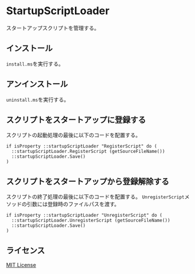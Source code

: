 # StartupScriptLoader

スタートアップスクリプトを管理する。

## インストール

`install.ms`を実行する。

## アンインストール

`uninstall.ms`を実行する。

## スクリプトをスタートアップに登録する

スクリプトの起動処理の最後に以下のコードを配置する。

```maxscript
if isProperty ::startupScriptLoader "RegisterScript" do (
  ::startupScriptLoader.RegisterScript (getSourceFileName())
  ::startupScriptLoader.Save()
)
```

## スクリプトをスタートアップから登録解除する

スクリプトの終了処理の最後に以下のコードを配置する。
`UnregisterScript`メソッドの引数には登録時のファイルパスを渡す。

```maxscript
if isProperty ::startupScriptLoader "UnregisterScript" do (
  ::startupScriptLoader.UnregisterScript (getSourceFileName())
  ::startupScriptLoader.Save()
)
```

## ライセンス

[MIT License](https://github.com/imaoki/StartupScriptLoader/blob/main/LICENSE)
